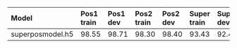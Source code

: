 | Model | Pos1 train | Pos1 dev | Pos2 train | Pos2 dev | Super train | Super dev |
|:---------------|:------|:------|:------|:------|:------|:------|
superposmodel.h5 | 98.55 | 98.71 | 98.30 | 98.40 | 93.43 | 92.43 |
